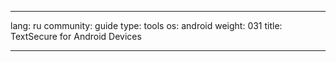 

---

lang: ru
community: guide
type: tools
os: android
weight: 031
title: TextSecure for Android Devices

---

<stub>

